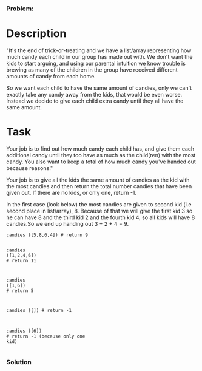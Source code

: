 ### Problem:
<h1 id="description">Description</h1>
<p>&quot;It&apos;s the end of trick-or-treating and we have a list/array representing how much candy each child in our group has made out with. We don&apos;t want the kids to start arguing, and using our parental intuition we know trouble is brewing as many of the children in the group have received different amounts of candy from each home. </p>
<p>So we want each child to have the same amount of candies, only we can&apos;t exactly take any candy away from the kids, that would be even worse. Instead we decide to give each child extra candy until they all have the same amount.</p>
<h1 id="task">Task</h1>
<p>Your job is to find out how much candy each child has, and give them each additional candy until they too have as much as the child(ren) with the most candy. You also want to keep a total of how much candy you&apos;ve handed out because reasons.&quot;</p>
<p>Your job is to give all the kids the same amount of candies as the kid with the most candies and then return the total number candies that have been given out. If there are no kids, or only one, return -1. </p>
<p>In the first case (look below) the most candies are given to second kid (i.e second place in list/array), 8. Because of that we will give the first kid 3 so he can have 8 and the third kid 2 and the fourth kid 4, so all kids will have 8 candies.So we end up handing out 3 + 2 + 4 = 9.</p>
<pre><code class="language-python">candies ([<span class="hljs-number">5</span>,<span class="hljs-number">8</span>,<span class="hljs-number">6</span>,<span class="hljs-number">4</span>]) <span class="hljs-comment"># return 9</span>

candies ([<span class="hljs-number">1</span>,<span class="hljs-number">2</span>,<span class="hljs-number">4</span>,<span class="hljs-number">6</span>]) <span class="hljs-comment"># return 11</span>

candies ([<span class="hljs-number">1</span>,<span class="hljs-number">6</span>]) <span class="hljs-comment"># return 5</span>

candies ([]) <span class="hljs-comment"># return -1</span>

candies ([<span class="hljs-number">6</span>]) <span class="hljs-comment"># return -1 (because only one kid)</span></code></pre>
<pre style="display: none;"><code class="language-ruby">candies ([<span class="hljs-number">5</span>,<span class="hljs-number">8</span>,<span class="hljs-number">6</span>,<span class="hljs-number">4</span>]) <span class="hljs-comment"># return 9</span>

candies ([<span class="hljs-number">1</span>,<span class="hljs-number">2</span>,<span class="hljs-number">4</span>,<span class="hljs-number">6</span>]) <span class="hljs-comment"># return 11</span>

candies ([]) <span class="hljs-comment"># return -1</span>

candies ([<span class="hljs-number">1</span>,<span class="hljs-number">6</span>]) <span class="hljs-comment"># return 5</span></code></pre>
<pre style="display: none;"><code class="language-javascript">candies ([<span class="hljs-number">5</span>,<span class="hljs-number">8</span>,<span class="hljs-number">6</span>,<span class="hljs-number">4</span>]) <span class="hljs-comment">// return 9</span>

candies ([<span class="hljs-number">1</span>,<span class="hljs-number">2</span>,<span class="hljs-number">4</span>,<span class="hljs-number">6</span>]) <span class="hljs-comment">// return 11</span>

candies ([]) <span class="hljs-comment">// return -1</span>

candies ([<span class="hljs-number">1</span>,<span class="hljs-number">6</span>]) <span class="hljs-comment">// return 5</span></code></pre>
<pre style="display: none;"><code class="language-cs">CandyProblem.GetMissingCandies(<span class="hljs-keyword">new</span> [] {<span class="hljs-number">5</span>, <span class="hljs-number">6</span>, <span class="hljs-number">8</span>, <span class="hljs-number">4</span>}) <span class="hljs-comment">// return 9</span>

CandyProblem.GetMissingCandies(<span class="hljs-keyword">new</span> [] {<span class="hljs-number">1</span>, <span class="hljs-number">2</span>, <span class="hljs-number">4</span>, <span class="hljs-number">6</span>}) <span class="hljs-comment">// return 11</span>

CandyProblem.GetMissingCandies(<span class="hljs-keyword">new</span> [] { }) <span class="hljs-comment">// return -1</span>

CandyProblem.GetMissingCandies(<span class="hljs-keyword">new</span> [] {<span class="hljs-number">1</span>, <span class="hljs-number">6</span>}) <span class="hljs-comment">// return 5</span>
</code></pre>
<pre style="display: none;"><code class="language-haskell"><span class="hljs-title">candies</span> [<span class="hljs-number">5</span>,<span class="hljs-number">8</span>,<span class="hljs-number">6</span>,<span class="hljs-number">4</span>] <span class="hljs-comment">-- return 9</span>

<span class="hljs-title">candies</span> [<span class="hljs-number">1</span>,<span class="hljs-number">2</span>,<span class="hljs-number">4</span>,<span class="hljs-number">6</span>] <span class="hljs-comment">-- return 11</span>

<span class="hljs-title">candies</span> [] <span class="hljs-comment">-- return -1</span>

<span class="hljs-title">candies</span> [<span class="hljs-number">1</span>,<span class="hljs-number">6</span>] <span class="hljs-comment">-- return 5</span></code></pre>

### Solution